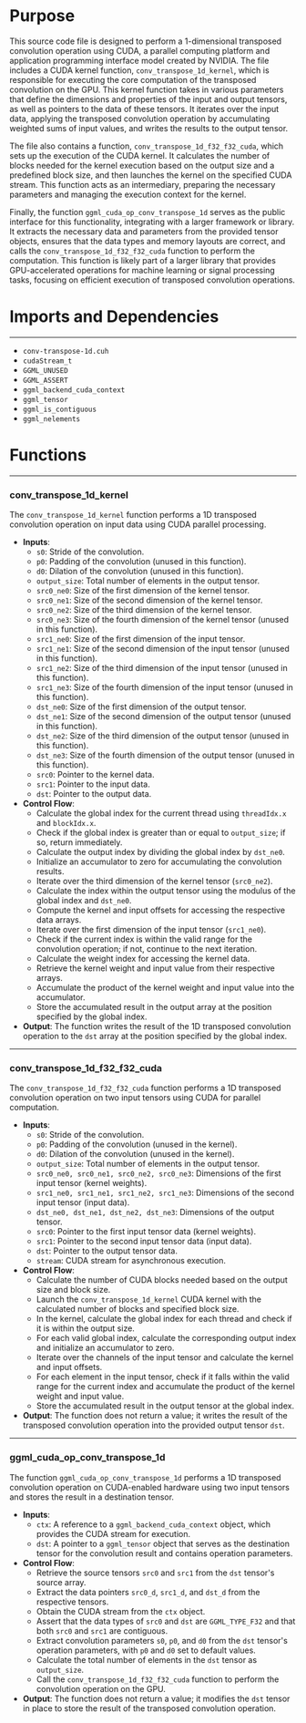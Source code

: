 # Purpose
This source code file is designed to perform a 1-dimensional transposed convolution operation using CUDA, a parallel computing platform and application programming interface model created by NVIDIA. The file includes a CUDA kernel function, `conv_transpose_1d_kernel`, which is responsible for executing the core computation of the transposed convolution on the GPU. This kernel function takes in various parameters that define the dimensions and properties of the input and output tensors, as well as pointers to the data of these tensors. It iterates over the input data, applying the transposed convolution operation by accumulating weighted sums of input values, and writes the results to the output tensor.

The file also contains a function, `conv_transpose_1d_f32_f32_cuda`, which sets up the execution of the CUDA kernel. It calculates the number of blocks needed for the kernel execution based on the output size and a predefined block size, and then launches the kernel on the specified CUDA stream. This function acts as an intermediary, preparing the necessary parameters and managing the execution context for the kernel.

Finally, the function `ggml_cuda_op_conv_transpose_1d` serves as the public interface for this functionality, integrating with a larger framework or library. It extracts the necessary data and parameters from the provided tensor objects, ensures that the data types and memory layouts are correct, and calls the `conv_transpose_1d_f32_f32_cuda` function to perform the computation. This function is likely part of a larger library that provides GPU-accelerated operations for machine learning or signal processing tasks, focusing on efficient execution of transposed convolution operations.
# Imports and Dependencies

---
- `conv-transpose-1d.cuh`
- `cudaStream_t`
- `GGML_UNUSED`
- `GGML_ASSERT`
- `ggml_backend_cuda_context`
- `ggml_tensor`
- `ggml_is_contiguous`
- `ggml_nelements`


# Functions

---
### conv\_transpose\_1d\_kernel
The `conv_transpose_1d_kernel` function performs a 1D transposed convolution operation on input data using CUDA parallel processing.
- **Inputs**:
    - `s0`: Stride of the convolution.
    - `p0`: Padding of the convolution (unused in this function).
    - `d0`: Dilation of the convolution (unused in this function).
    - `output_size`: Total number of elements in the output tensor.
    - `src0_ne0`: Size of the first dimension of the kernel tensor.
    - `src0_ne1`: Size of the second dimension of the kernel tensor.
    - `src0_ne2`: Size of the third dimension of the kernel tensor.
    - `src0_ne3`: Size of the fourth dimension of the kernel tensor (unused in this function).
    - `src1_ne0`: Size of the first dimension of the input tensor.
    - `src1_ne1`: Size of the second dimension of the input tensor (unused in this function).
    - `src1_ne2`: Size of the third dimension of the input tensor (unused in this function).
    - `src1_ne3`: Size of the fourth dimension of the input tensor (unused in this function).
    - `dst_ne0`: Size of the first dimension of the output tensor.
    - `dst_ne1`: Size of the second dimension of the output tensor (unused in this function).
    - `dst_ne2`: Size of the third dimension of the output tensor (unused in this function).
    - `dst_ne3`: Size of the fourth dimension of the output tensor (unused in this function).
    - `src0`: Pointer to the kernel data.
    - `src1`: Pointer to the input data.
    - `dst`: Pointer to the output data.
- **Control Flow**:
    - Calculate the global index for the current thread using `threadIdx.x` and `blockIdx.x`.
    - Check if the global index is greater than or equal to `output_size`; if so, return immediately.
    - Calculate the output index by dividing the global index by `dst_ne0`.
    - Initialize an accumulator to zero for accumulating the convolution results.
    - Iterate over the third dimension of the kernel tensor (`src0_ne2`).
    - Calculate the index within the output tensor using the modulus of the global index and `dst_ne0`.
    - Compute the kernel and input offsets for accessing the respective data arrays.
    - Iterate over the first dimension of the input tensor (`src1_ne0`).
    - Check if the current index is within the valid range for the convolution operation; if not, continue to the next iteration.
    - Calculate the weight index for accessing the kernel data.
    - Retrieve the kernel weight and input value from their respective arrays.
    - Accumulate the product of the kernel weight and input value into the accumulator.
    - Store the accumulated result in the output array at the position specified by the global index.
- **Output**: The function writes the result of the 1D transposed convolution operation to the `dst` array at the position specified by the global index.


---
### conv\_transpose\_1d\_f32\_f32\_cuda
The `conv_transpose_1d_f32_f32_cuda` function performs a 1D transposed convolution operation on two input tensors using CUDA for parallel computation.
- **Inputs**:
    - `s0`: Stride of the convolution.
    - `p0`: Padding of the convolution (unused in the kernel).
    - `d0`: Dilation of the convolution (unused in the kernel).
    - `output_size`: Total number of elements in the output tensor.
    - `src0_ne0, src0_ne1, src0_ne2, src0_ne3`: Dimensions of the first input tensor (kernel weights).
    - `src1_ne0, src1_ne1, src1_ne2, src1_ne3`: Dimensions of the second input tensor (input data).
    - `dst_ne0, dst_ne1, dst_ne2, dst_ne3`: Dimensions of the output tensor.
    - `src0`: Pointer to the first input tensor data (kernel weights).
    - `src1`: Pointer to the second input tensor data (input data).
    - `dst`: Pointer to the output tensor data.
    - `stream`: CUDA stream for asynchronous execution.
- **Control Flow**:
    - Calculate the number of CUDA blocks needed based on the output size and block size.
    - Launch the `conv_transpose_1d_kernel` CUDA kernel with the calculated number of blocks and specified block size.
    - In the kernel, calculate the global index for each thread and check if it is within the output size.
    - For each valid global index, calculate the corresponding output index and initialize an accumulator to zero.
    - Iterate over the channels of the input tensor and calculate the kernel and input offsets.
    - For each element in the input tensor, check if it falls within the valid range for the current index and accumulate the product of the kernel weight and input value.
    - Store the accumulated result in the output tensor at the global index.
- **Output**: The function does not return a value; it writes the result of the transposed convolution operation into the provided output tensor `dst`.


---
### ggml\_cuda\_op\_conv\_transpose\_1d
The function `ggml_cuda_op_conv_transpose_1d` performs a 1D transposed convolution operation on CUDA-enabled hardware using two input tensors and stores the result in a destination tensor.
- **Inputs**:
    - `ctx`: A reference to a `ggml_backend_cuda_context` object, which provides the CUDA stream for execution.
    - `dst`: A pointer to a `ggml_tensor` object that serves as the destination tensor for the convolution result and contains operation parameters.
- **Control Flow**:
    - Retrieve the source tensors `src0` and `src1` from the `dst` tensor's source array.
    - Extract the data pointers `src0_d`, `src1_d`, and `dst_d` from the respective tensors.
    - Obtain the CUDA stream from the `ctx` object.
    - Assert that the data types of `src0` and `dst` are `GGML_TYPE_F32` and that both `src0` and `src1` are contiguous.
    - Extract convolution parameters `s0`, `p0`, and `d0` from the `dst` tensor's operation parameters, with `p0` and `d0` set to default values.
    - Calculate the total number of elements in the `dst` tensor as `output_size`.
    - Call the `conv_transpose_1d_f32_f32_cuda` function to perform the convolution operation on the GPU.
- **Output**: The function does not return a value; it modifies the `dst` tensor in place to store the result of the transposed convolution operation.


